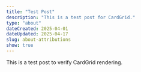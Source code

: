 ```yaml
---
title: "Test Post"
description: "This is a test post for CardGrid."
type: "about"
dateCreated: 2025-04-01
dateUpdated: 2025-04-17
slug: about-attributions
show: true
---
```


This is a test post to verify CardGrid rendering.